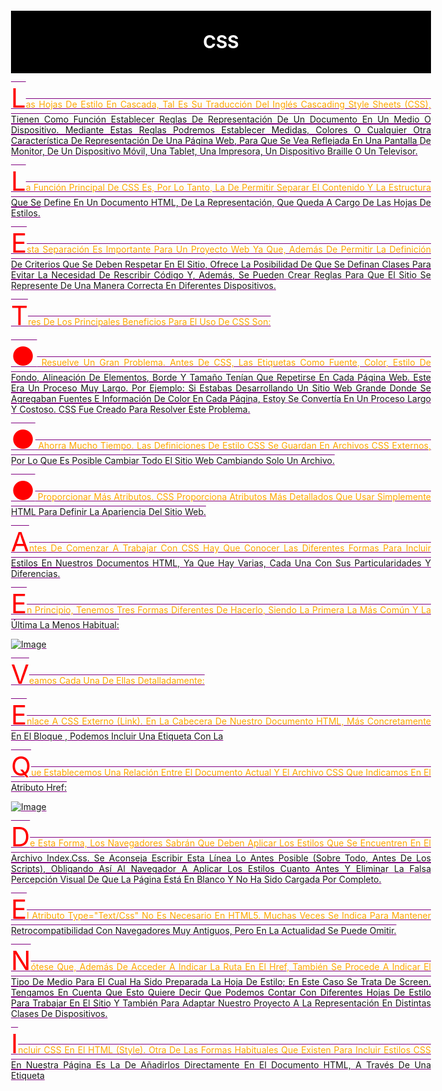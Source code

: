 # CSS
Las hojas de estilo en cascada, tal es su traducción del inglés Cascading Style Sheets
(CSS), tienen como función establecer reglas de representación de un documento en un
medio o dispositivo. Mediante estas reglas podremos establecer medidas, colores o
cualquier otra característica de representación de una página web, para que se vea
reflejada en una pantalla de monitor, de un dispositivo móvil, una tablet, una impresora,
un dispositivo braille o un televisor.

La función principal de CSS es, por lo tanto, la de permitir separar el contenido y la
estructura que se define en un documento HTML, de la representación, que queda a
cargo de las hojas de estilos.

Esta separación es importante para un proyecto web ya que, además de permitir la
definición de criterios que se deben respetar en el sitio, ofrece la posibilidad de que se
definan clases para evitar la necesidad de rescribir código y, además, se pueden crear
reglas para que el sitio se represente de una manera correcta en diferentes dispositivos.

Tres de los principales beneficios para el uso de CSS son:

● Resuelve un gran problema. Antes de CSS, las etiquetas como fuente, color, estilo
de fondo, alineación de elementos, borde y tamaño tenían que repetirse en cada
página web. Este era un proceso muy largo. Por ejemplo: si estabas desarrollando
un sitio web grande donde se agregaban fuentes e información de color en cada
página, estoy se convertía en un proceso largo y costoso. CSS fue creado para
resolver este problema.

● Ahorra mucho tiempo. Las definiciones de estilo CSS se guardan en archivos CSS
externos, por lo que es posible cambiar todo el sitio web cambiando solo un
archivo.

● Proporcionar más atributos. CSS proporciona atributos más detallados que usar
simplemente HTML para definir la apariencia del sitio web.

Antes de comenzar a trabajar con CSS hay que conocer las diferentes formas para incluir
estilos en nuestros documentos HTML, ya que hay varias, cada una con sus
particularidades y diferencias.

En principio, tenemos tres formas diferentes de hacerlo, siendo la primera la más común
y la última la menos habitual:

![image](https://user-images.githubusercontent.com/91554777/165187736-462f6011-f56f-4985-8066-a178083babc7.png)

Veamos cada una de ellas detalladamente:

Enlace a CSS externo (link). En la cabecera de nuestro documento HTML, más
concretamente en el bloque <head></head>, podemos incluir una etiqueta <link> con la


que establecemos una relación entre el documento actual y el archivo CSS que indicamos
en el atributo href:

![image](https://user-images.githubusercontent.com/91554777/165187819-0f3bb906-1b5c-40a7-b6cf-ab67471e56bd.png)

De esta forma, los navegadores sabrán que deben aplicar los estilos que se encuentren
en el archivo index.css. Se aconseja escribir esta línea lo antes posible (sobre todo, antes
de los scripts), obligando así al navegador a aplicar los estilos cuanto antes y eliminar la
falsa percepción visual de que la página está en blanco y no ha sido cargada por
completo.

El atributo type="text/css" no es necesario en HTML5. Muchas veces se indica para
mantener retrocompatibilidad con navegadores muy antiguos, pero en la actualidad se
puede omitir.

Nótese que, además de acceder a indicar la ruta en el href, también se procede a indicar
el tipo de medio para el cual ha sido preparada la hoja de estilo; en este caso se trata de
screen. Tengamos en cuenta que esto quiere decir que podemos contar con diferentes
hojas de estilo para trabajar en el sitio y también para adaptar nuestro proyecto a la
representación en distintas clases de dispositivos.

Incluir CSS en el HTML (style). Otra de las formas habituales que existen para incluir
estilos CSS en nuestra página es la de añadirlos directamente en el documento HTML, a
través de una etiqueta <style> que contendrá el código CSS:
  
  ![image](https://user-images.githubusercontent.com/91554777/165187880-9a24648c-869e-4e9a-adfc-a0815e1f5d79.png)

  Este sistema puede servirnos en ciertos casos particulares, pero hay que darle prioridad
al método anterior (CSS externo), ya que incluyendo el código CSS en el interior del
archivo HTML arruinamos la posibilidad de tener el código CSS en un documento a parte,
pudiendo reutilizarlo y enlazarlo desde otros documentos HTML mediante la etiqueta
link.

Nota: Aunque no es obligatorio, es muy común que las etiquetas <style> se encuentren
en la cabecera <head> del documento HTML, ya que antiguamente era la única forma de
hacerlo.

Estilos en línea (atributo style). Por último, la tercera forma de aplicar estilos en un
documento HTML es hacerlo directamente, a través del atributo style de la propia
etiqueta donde queramos aplicar el estilo, colocando ahí las propiedades CSS:
  
![image](https://user-images.githubusercontent.com/91554777/165187925-d977fef4-1a44-48d5-bc0b-50a9c2d19ff2.png)
  
De la misma forma que en el método anterior, con la etiqueta <style>, se recomienda no
utilizar este método salvo en casos muy específicos y justificados, ya que los estilos se
asocian a la etiqueta HTML en cuestión y no pueden reutilizarse.

Es una opción que puede venir bien en ciertos casos, pero se considera una mala
práctica por muchos diseñadores cuando la sobre utilizas (sin una razón de peso)
pudiendo utilizar el primer método.

Al igual que los documentos HTML, los documentos CSS son archivos de texto donde se
escribe una serie de órdenes y el cliente (navegador) las interpreta y aplica a los
documentos HTML asociados.

Sintaxis básica. La estructura CSS se basa en reglas que tienen el siguiente formato:
Debemos escribir el selector, abrir llaves, indicar la propiedad y posteriormente
asignarle el valor correspondiente. Cerramos la línea con punto y coma, y seguimos
agregando pares de propiedad/valor hasta que completemos la declaración (cada una
debe estar finalizada con punto y coma). Cuando terminamos, cerramos la llave. La
declaración sería entonces:
  
![image](https://user-images.githubusercontent.com/91554777/165187969-0645f1b5-1257-40d2-b4e1-0a10fac7cb0e.png)

  ● Selector: El selector es el elemento HTML que vamos a seleccionar del documento
para aplicarle un estilo concreto, este podría ser el nombre un elemento, su clase o
su identificador. Por ejemplo, con p seleccionaríamos todas las etiquetas p del
HTML.

● Propiedad: La propiedad es una de las diferentes características que brinda el
lenguaje CSS y que aplicaremos al selector para darle estilo.

● Valor: Cada propiedad CSS tiene una serie de valores concretos a que se le
pueden asignar, con los que tendrá uno u otro comportamiento.

Con todo esto le iremos indicando al navegador que, para cada etiqueta (selector
especificado) debe aplicar las reglas (propiedad y valor) indicadas.

Un ejemplo muy sencillo de lo anterior es el siguiente:
  
![image](https://user-images.githubusercontent.com/91554777/165188032-e3139bc5-c788-49a5-afda-284e826a0b85.png)
  
Éste es el código en HTML. Lo siguiente es el código en CSS:

  ![image](https://user-images.githubusercontent.com/91554777/165188067-7b948326-c10a-4dc6-ba31-e8fe54d6e982.png)
  
Si la primer parte del código se escribe y guarda en el editor de texto agregando al final
la extensión .html, y la segunda parte del código para CSS se escribe y guarda en el
editor de texto como index.css, lo que se obtiene al final al ejecutar simplemente el
archivo con extensión .html es algo parecido a lo siguente:

![image](https://user-images.githubusercontent.com/91554777/165188108-2809d71b-0813-4d4e-a4b7-b9d72553ce2e.png)
  
En este caso, estamos seleccionando todas las etiquetas p del documento HTML (en
este ejemplo es una sola, pero si existieran más se aplicaría a todas), y les aplicaremos el
estilo indicado: color de texto rojo.

Nota: Se pueden incluir comentarios entre los caracteres /* y */, los cuales serán
ignorados por el navegador. Estos suelen servir para añadir notas o aclaraciones
dirigidas a humanos.

Sin embargo, esto es sólo un ejemplo muy sencillo. Se pueden aplicar muchas más reglas
(no sólo una, como el color del ejemplo), consiguiendo así un conjunto de estilos para la
etiqueta indicada en el selector.

Cada una de estas reglas se terminará con el carácter punto y coma (;), seguido de la
siguiente regla. El último punto y coma es opcional y se puede omitir si se desea:
  
![image](https://user-images.githubusercontent.com/91554777/165188195-533f68e7-d88b-4d96-b3a8-8b1882e0ce01.png)
  
Para poder seleccionar elementos que se encuentran dentro de otros, se emplea lo que
se conoce como selector descendiente.
Ejemplo.
  
![image](https://user-images.githubusercontent.com/91554777/165188280-bdd433e8-2c81-4e22-9b7c-36f5ffd764e4.png)

Tendremos el texto del párrafo en color negro y lo que se envuelva dentro del párrafo
con la etiqueta strong de color rojo.

Si deseamos aplicar una misma regla a diversos elementos, podemos declararlos antes
de abrir la llave, y separarlos con comas; por ejemplo, vamos a aplicarles color gris a
todos los títulos de una página.

Ejemplo.
  
![image](https://user-images.githubusercontent.com/91554777/165188362-1858840c-d73e-4ffb-af4b-f1c83b0ce724.png)

## Estilos en Textos

Nos encargaremos ahora muy brevemente de analizar aquellas propiedades que se
relacionan con las características de texto.
Color de texto. La propiedad de color se utiliza para establecer el color del texto. El color
se especifica por:
  
● Un nombre de color - como "red",
  
● un valor HEX - como "#ff0000",
  
● un valor RGB - como "rgb(255,0,0)".
  
Ejemplo.
  
        body {
                color: blue;
             }
        h1  {
              color: green;
             }
  
  ![image](https://user-images.githubusercontent.com/91554777/165191669-f73a77c2-d556-4305-be0b-1c22e561f0b4.png)

  
Color de texto y color de fondo. En este ejemplo, definimos tanto la propiedad
background-color como la propiedad color:
  
          body {
                background-color: lightgrey;
                color: blue;
                }
          h1 {
                background-color: black;
                color: white;
                }
          h6 {
                background-color: blue;
                color: white;
                }
  
  ![image](https://user-images.githubusercontent.com/91554777/165191799-478702e1-9557-451b-9dcf-91488f187737.png)

  
Espaciado entre palabras. La propiedad word-spacing se utiliza para especificar el
espacio entre las palabras de un texto. Puede recibir el valor normal (por defecto), una
unidad de longitud o inherit.
El siguiente ejemplo demuestra cómo aumentar o disminuir el espacio entre palabras:
        h2 {
             word-spacing: 10px;
            }
        h2 {
             word-spacing: -2px;
            }
  
  ![image](https://user-images.githubusercontent.com/91554777/165190773-dccd54da-9a53-48da-b889-75fc2dfac898.png)
  
Espaciado de letras. La propiedad letter-spacing se utiliza para especificar el espacio
entre los caracteres de un texto. Puede recibir el valor normal (por defecto), una unidad
de longitud o inherit.
  
      h2 {
            letter-spacing: 5px;
          }
      h3 {
            letter-spacing: -2px;
          }
  
  ![image](https://user-images.githubusercontent.com/91554777/165190750-104c870d-e62e-44dd-a66e-3d889e2f8782.png)
  
Línea de Decoración de texto CSS . La propiedad text-decoration-line se usa para
agregar una línea de decoración al texto. Se puede combinar más de un valor, como
tachado y subrayado, para mostrar líneas tanto encima como debajo de un texto.
  
      h1 {
            text-decoration: overline;
          }
      h2 {
           text-decoration: line-through;
          }
       h3 {
            text-decoration: underline;
          }
        p {
            text-decoration: overline underline;
            }
  
  ![image](https://user-images.githubusercontent.com/91554777/165190714-66d65d9c-2ec1-40bb-897c-956d596bfee7.png)
  
Especifique un color para la línea de decoración. La propiedad text-decoration-color
se utiliza para establecer el color de la línea de decoración.
  
        h1 {
              text-decoration-line: overline;
              text-decoration-color: red;
            }
        h2 {
              text-decoration-line: line-through;
              text-decoration-color: blue;
             }
        h3 {
              text-decoration-line: underline;
              text-decoration-color: green;
             }
        p {
              text-decoration-line: overline underline;
              text-decoration-color: purple;
           }
  
  ![image](https://user-images.githubusercontent.com/91554777/165190680-f981ff88-57bf-4ef9-9124-9a62a27ff175.png)

  
Transformación de texto. La propiedad text-transform se utiliza para especificar letras
mayúsculas y minúsculas en un texto. Se puede usar para convertir todo en letras
mayúsculas o minúsculas, o poner en mayúscula la primera letra de cada palabra:
  
        p {
            text-transform: uppercase;
           }
        p {
            text-transform: lowercase;
           }
         p {
            text-transform: capitalize;
           }

  ![image](https://user-images.githubusercontent.com/91554777/165190621-ba748d44-bd79-41f8-88a7-7539bee48316.png)

  
Alineación del texto. La propiedad text-align se utiliza para establecer la alineación
horizontal de un texto. Un texto puede estar alineado a la izquierda o a la derecha,
centrado o justificado.
  
          h1 {
              text-align: center;
             }
          h2 {
              text-align: left;
              }
           h3 {
              text-align: right;
              }
           p {
              text-align: justify;
              }
  
  ![image](https://user-images.githubusercontent.com/91554777/165190579-6233fff3-aaf2-4e79-bf4e-4e08e6ae95d2.png)

Sangría de texto en CSS. La text-indent propiedad en CSS establece la sangría de la
primera línea en un bloque de texto. Especifica la cantidad de espacio horizontal que se
pone antes de las líneas de texto.
Permite los valores negativos, y si se define algún valor negativo, entonces la sangría de
la primera línea será hacia la izquierda.
  
          p {
            text-indent: 50px;
          }
  
 ![image](https://user-images.githubusercontent.com/91554777/165190867-fc142506-c966-434c-9543-41995f9cd64a.png)
  
Tamaño de texto. El font-size propiedad en CSS establece el tamaño de la fuente, podemos establecerlo en pixeles, en em, en puntos y en porcentaje.
  
         p {
            font-size: 50px;
          }
Tipo de fuente. Para establecer el tipo de fuente nos apoyamos de google fonts. font-family
  
Fuente en negrita. font-weigth: bold
 
## Selectores en CSS

Los selectores de CSS se utilizan para seleccionar el contenido que se desea diseñar. Los
selectores son parte del conjunto de reglas CSS.
Hay varios tipos diferentes de selectores en CSS.
  
● Selector de elementos CSS
  
● Selector de ID de CSS
  
● Selector de clase CSS
  
● Selector universal CSS
  
● Selector de grupo CSS

### Selector de elementos CSS. 
El selector de elementos selecciona el elemento HTML por
su nombre.
  
### Selector de ID de CSS. 
El selector id selecciona el atributo id de un elemento HTML para
seleccionar un elemento específico. Un id siempre es único dentro de la página, por lo
que se elige para seleccionar un único elemento.
Se escribe con el carácter hash (#), seguido del id del elemento.
Ejemplo.
  
      <p id="para1">Hola a PILARES</p>
      <p>Este párrafo no se afectará.</p>
      <style>
      #para1 {
      text-align: center;
      color: blue;
      }
      </style>
  
 ![image](https://user-images.githubusercontent.com/91554777/165418559-85da8963-2053-4ae8-85e2-5cc02a537e59.png)
  
En la práctica, los id no suelen utilizarse para dar estilo, ya que en la mayoría de los
casos utilizar una clase es perfectamente válido y mucho más mantenible a la larga. La
situación más recomendable para usar id es cuando queremos designar una zona del
documento como una zona única que sabemos que no se va a repetir.

### Selector de clase CSS.
El selector class selecciona elementos HTML con un atributo de
class específico. Se utiliza con un carácter de punto . (símbolo de punto) seguido del
nombre de la clase. La diferencia principal respecto a los IDs es que las clases no se
requiere que sean únicas, sino que pueden repetirse a lo largo del documento HTML.
Nota que el nombre de una clase no debe comenzar con un número.
Ejemplo.
  
      <h1 class="center">Este encabezado es azul y está alineado al centro.</h1>
      <p class="center">Este párrafo es azul y está alineado al centro.</p>
      <style>
      .center {
      text-align: center;
      color: blue;
      }
      </style>
![image](https://user-images.githubusercontent.com/91554777/165418686-0e191a1b-39c0-4c35-a3c6-9863ee93c987.png)
  
En CSS se hace referencia a las clases con un punto: .center, mientras que en el HTML se
escribiría el atributo class="center"
  
### Selecciones mixtas. 
Anteriormente en otro capítulo, vimos que es posible utilizar varias
clases en un mismo elemento HTML, simplemente separando por espacios dentro del
atributo class.
Ejemplo.
    
  ![image](https://user-images.githubusercontent.com/91554777/165418905-59ada3ab-ad7a-4ef0-aac9-13a0865fc3bf.png)

De esta forma, a dicho elemento se le aplicarán los estilos de cada una de las clases
indicadas, las cuales suelen tener un grupo de características relacionadas con su
nombre, lo cuál puede ser muy interesante y práctico en algunos casos, dándonos mucha
soltura a la hora de crear clases y reutilizarlas.
  
### Selector de grupo CSS. 
 El selector de agrupación se utiliza para seleccionar todos los
elementos con las mismas definiciones de estilo. El selector de agrupación se utiliza para
reducir el código. Las comas se utilizan para separar cada selector en la agrupación.
Veamos el código CSS sin selector de grupo.
  
![image](https://user-images.githubusercontent.com/91554777/165419081-61012984-4f8c-4c92-89c2-23bcb4125dbb.png)
  
Como puedes ver, debes definir las propiedades CSS para todos los elementos. Si
agrupamos quedaría de la siguiente manera:

![image](https://user-images.githubusercontent.com/91554777/165419151-28037e27-9e7c-462a-9f7b-d088f3aeb293.png)
  
Selector universal CSS. El selector universal (*) se utiliza como carácter comodín.
Selecciona todos los elementos de las páginas.

![image](https://user-images.githubusercontent.com/91554777/165419210-8533cbff-b676-404b-891b-59cf2677cb7d.png)
  
## Modelo de caja CSS
Cuando hablamos del modelo de cajas en CSS, estamos haciendo referencia a un
sistema que tiene el navegador de interpretar las diferentes partes de lo que solemos
denominar «caja»: un elemento HTML con unas ciertas dimensiones.
La representación básica del modelo de cajas se basa en varios conceptos importantes,
como veremos a continuación:
  
![image](https://user-images.githubusercontent.com/91554777/165419394-9869599e-e572-4f99-ab37-0ed2787c4972.png)
  
● El borde (border), en negro, es el límite que separa el interior del exterior del elemento.
  
● El márgen (margin), en naranja, es la parte exterior del elemento, por fuera del borde.
  
● El relleno (padding), en verde, es la parte interior del elemento, entre el contenido y el borde.
  
● El contenido, en azul, es la parte interior del elemento, excluyendo el relleno.

El modelo de caja nos permite agregar un borde alrededor de los elementos y definir el
espacio entre los elementos.
  
         <h2>Demostración del modelo de caja</h2>
        <p>El modelo de caja CSS es esencialmente una caja que envuelve cada elemento en
        HTML. Consiste en: bordes, relleno, márgenes y el contenido real.</p>
        <div>Este texto es el contenido de la caja. Hemos agregado un relleno de 50 px, un
        margen de 20 px y un borde verde de 15 px. Ut enim ad minim veniam, quis nostrud
        exercitation ullamco laboris nisi ut aliquip ex ea commodo consequat. Duis aute irure
        dolor in reprehenderit in voluptate velit esse cillum dolore eu fugiat nulla pariatur.
        Excepteur sint occaecat cupidatat non proident, sunt in culpa qui oficia deserunt mollit
        anim id est laborum.</div>
        <style>
        div {
        background-color: lightgrey;
        width: 300px;
        border: 15px solid green;
        padding: 50px;
        margin: 20px;
        }
        </style>
  
 ![image](https://user-images.githubusercontent.com/91554777/165419556-d2f9af14-6759-40d3-85af-0de260b19653.png)
  
  Ancho y alto de un elemento. Para establecer correctamente el ancho y el alto de un
elemento en todos los navegadores, debes saber cómo funciona el modelo de caja.

Es importante que cuando se establecen las propiedades de ancho y alto de un elemento
con CSS, se establecen de igual manera el ancho y el alto del área de contenido. Para
calcular el tamaño completo de un elemento, también debes agregar el tamaño del
relleno, bordes y márgenes.
Ejemplo. Este elemento <div> que se muestra a continuación tendrá un ancho total de
350px:
  
        <h2>Calcular el ancho total:</h2>
        <img src="https://2.bp.blogspot.com/-JX7WSu7Rva0/T9DRNBcV8XI/AAAAAAAAe1Q/GPJ4OZS6Mos/s1600/Montanas-y-Lagos-Paisajes-Naturales-de-Italia.jpg" width="350"     height="263" alt="Agencia
        Digital de Innovación Pública">
        <div>La imagen de arriba tiene 350px de ancho. El ancho total
        de este elemento también es 350px.</div>
        <style>
        div {
        width: 320px;
        padding: 10px;
        border: 5px solid gray;
        margin: 0;
        }
        </style>
  
  Aquí está el cálculo:
  
  ![image](https://user-images.githubusercontent.com/91554777/165420746-224b421c-2d69-4804-b557-34b41b377bdb.png)
  
 El ancho total de un elemento debe calcularse así:
Ancho total del elemento = ancho + relleno izquierdo + relleno derecho + borde izquierdo
+ borde derecho + margen izquierdo + margen derecho

La altura total de un elemento debe calcularse así:
Altura total del elemento = altura + relleno superior + relleno inferior + borde superior +
borde inferior + margen superior + margen inferior
  
  width higth overflow
  
Para crear contenedores lo hacemos con div, adaptamos el tamaño con width 100%

## Flex box
El Módulo de Caja Flexible, comúnmente llamado flexbox, fue diseñado como un modelo unidimensional de layout, y como un método que pueda ayudar a distribuir el espacio entre los ítems de una interfaz y mejorar las capacidades de alineación. 
  
Para comenzar, vamos a seleccionar qué elementos se van a presentar como cajas flexibles. Para ello, establecemos un valor especial de display en el elemento padre de los elementos que deseas editar.
Esto hace que el elemento padre se convierta en contenedor flex, y sus hijos en elementos flexibles.

  Los elementos flexbox proporcionan una propiedad llamada flex-direction que especifica en qué dirección corre el eje principal (en qué dirección están dispuestos los elementos hijo de un elemento flexbox)
  
ejemplo
  
        <!DOCTYPE html>
        <html>
          <head>
            <meta charset="utf-8">
            <title>Flexbox wrap 0 — children overflowing</title>
            <style>
              html {
                font-family: sans-serif;
              }

              body {
                margin: 0;
              }

              header {
                background: purple;
                height: 100px;
              }

              h1 {
                text-align: center;
                color: white;
                line-height: 100px;
                margin: 0;
              }

              article {
                padding: 10px;
                margin: 10px;
                background: aqua;
              }

              /* Add your flexbox CSS below here */

              section {
                display: flex;
                flex-direction: row;
              }

              article {

              }


            </style>
          </head>
          <body>
            <header>
              <h1>Sample flexbox example</h1>
            </header>

            <section>
              <article>
                <h2>First article</h2>

                <p>Tacos actually microdosing, pour-over semiotics banjo chicharrones retro fanny pack portland everyday carry vinyl typewriter. Tacos PBR&B pork       belly, everyday carry ennui pickled sriracha normcore hashtag polaroid single-origin coffee cold-pressed. PBR&B tattooed trust fund twee, leggings salvia iPhone photo booth health goth gastropub hammock.</p>
              </article>

              <article>
                <h2>Second article</h2>

                <p>Tacos actually microdosing, pour-over semiotics banjo chicharrones retro fanny pack portland everyday carry vinyl typewriter. Tacos PBR&B pork belly, everyday carry ennui pickled sriracha normcore hashtag polaroid single-origin coffee cold-pressed. PBR&B tattooed trust fund twee, leggings salvia iPhone photo booth health goth gastropub hammock.</p>
              </article>

              <article>
                <h2>Third article</h2>

                <p>Tacos actually microdosing, pour-over semiotics banjo chicharrones retro fanny pack portland everyday carry vinyl typewriter. Tacos PBR&B pork belly, everyday carry ennui pickled sriracha normcore hashtag polaroid single-origin coffee cold-pressed. PBR&B tattooed trust fund twee, leggings salvia iPhone photo booth health goth gastropub hammock.</p>

                <p>Cray food truck brunch, XOXO +1 keffiyeh pickled chambray waistcoat ennui. Organic small batch paleo 8-bit. Intelligentsia umami wayfarers pickled, asymmetrical kombucha letterpress kitsch leggings cold-pressed squid chartreuse put a bird on it. Listicle pickled man bun cornhole heirloom art party.</p>
              </article>

              <article>
                <h2>Fourth article</h2>

                <p>Tacos actually microdosing, pour-over semiotics banjo chicharrones retro fanny pack portland everyday carry vinyl typewriter. Tacos PBR&B pork belly, everyday carry ennui pickled sriracha normcore hashtag polaroid single-origin coffee cold-pressed. PBR&B tattooed trust fund twee, leggings salvia iPhone photo booth health goth gastropub hammock.</p>
              </article>

              <article>
                <h2>Fifth article</h2>

                <p>Tacos actually microdosing, pour-over semiotics banjo chicharrones retro fanny pack portland everyday carry vinyl typewriter. Tacos PBR&B pork belly, everyday carry ennui pickled sriracha normcore hashtag polaroid single-origin coffee cold-pressed. PBR&B tattooed trust fund twee, leggings salvia iPhone photo booth health goth gastropub hammock.</p>
              </article>

              <article>
                <h2>Sixth article</h2>

                <p>Tacos actually microdosing, pour-over semiotics banjo chicharrones retro fanny pack portland everyday carry vinyl typewriter. Tacos PBR&B pork belly, everyday carry ennui pickled sriracha normcore hashtag polaroid single-origin coffee cold-pressed. PBR&B tattooed trust fund twee, leggings salvia iPhone photo booth health goth gastropub hammock.</p>

                <p>Cray food truck brunch, XOXO +1 keffiyeh pickled chambray waistcoat ennui. Organic small batch paleo 8-bit. Intelligentsia umami wayfarers pickled, asymmetrical kombucha letterpress kitsch leggings cold-pressed squid chartreuse put a bird on it. Listicle pickled man bun cornhole heirloom art party.</p>
              </article>

              <article>
                <h2>Seventh article</h2>

                <p>Tacos actually microdosing, pour-over semiotics banjo chicharrones retro fanny pack portland everyday carry vinyl typewriter. Tacos PBR&B pork belly, everyday carry ennui pickled sriracha normcore hashtag polaroid single-origin coffee cold-pressed. PBR&B tattooed trust fund twee, leggings salvia iPhone photo booth health goth gastropub hammock.</p>
              </article>

              <article>
                <h2>Eighth article</h2>

                <p>Tacos actually microdosing, pour-over semiotics banjo chicharrones retro fanny pack portland everyday carry vinyl typewriter. Tacos PBR&B pork belly, everyday carry ennui pickled sriracha normcore hashtag polaroid single-origin coffee cold-pressed. PBR&B tattooed trust fund twee, leggings salvia iPhone photo booth health goth gastropub hammock.</p>
              </article>

              <article>
                <h2>Ninth article</h2>

                <p>Tacos actually microdosing, pour-over semiotics banjo chicharrones retro fanny pack portland everyday carry vinyl typewriter. Tacos PBR&B pork belly, everyday carry ennui pickled sriracha normcore hashtag polaroid single-origin coffee cold-pressed. PBR&B tattooed trust fund twee, leggings salvia iPhone photo booth health goth gastropub hammock.</p>

                <p>Cray food truck brunch, XOXO +1 keffiyeh pickled chambray waistcoat ennui. Organic small batch paleo 8-bit. Intelligentsia umami wayfarers pickled, asymmetrical kombucha letterpress kitsch leggings cold-pressed squid chartreuse put a bird on it. Listicle pickled man bun cornhole heirloom art party.</p>
              </article>

              <article>
                <h2>Tenth article</h2>

                <p>Tacos actually microdosing, pour-over semiotics banjo chicharrones retro fanny pack portland everyday carry vinyl typewriter. Tacos PBR&B pork belly, everyday carry ennui pickled sriracha normcore hashtag polaroid single-origin coffee cold-pressed. PBR&B tattooed trust fund twee, leggings salvia iPhone photo booth health goth gastropub hammock.</p>
              </article>

              <article>
                <h2>Eleventh article</h2>

                <p>Tacos actually microdosing, pour-over semiotics banjo chicharrones retro fanny pack portland everyday carry vinyl typewriter. Tacos PBR&B pork belly, everyday carry ennui pickled sriracha normcore hashtag polaroid single-origin coffee cold-pressed. PBR&B tattooed trust fund twee, leggings salvia iPhone photo booth health goth gastropub hammock.</p>
              </article>

              <article>
                <h2>Twelfth article</h2>

                <p>Tacos actually microdosing, pour-over semiotics banjo chicharrones retro fanny pack portland everyday carry vinyl typewriter. Tacos PBR&B pork belly, everyday carry ennui pickled sriracha normcore hashtag polaroid single-origin coffee cold-pressed. PBR&B tattooed trust fund twee, leggings salvia iPhone photo booth health goth gastropub hammock.</p>

                <p>Cray food truck brunch, XOXO +1 keffiyeh pickled chambray waistcoat ennui. Organic small batch paleo 8-bit. Intelligentsia umami wayfarers pickled, asymmetrical kombucha letterpress kitsch leggings cold-pressed squid chartreuse put a bird on it. Listicle pickled man bun cornhole heirloom art party.</p>
              </article>
            </section>
          </body>
        </html>
  
 En este ejemplo vemos que al aplicar el display flex va a acoodar todos los elementos hijos del contenedor padre uno a un lado del otro, sin considerar el tamaño, si aplicamos un flex-direction: row, pero si cambiamos a column veremos como cambia esto a columnas. 
  
Veremos que sale de la pantalla, ya que solo se le dio una horientación, para darle mejor estilo a section le decimos un   flex-wrap: wrap; y a article un flex: 200px;
veremos como obtiene mejor orden.
  
### Alineación horizontal y vertical
También puedes usar las funciones de los elementos flexbox para alinear elementos flexibles sobre el eje principal o transversal. 
  
        <!DOCTYPE html>
        <html>
          <head>
            <meta charset="utf-8">
            <title>Flexbox align 0 — starting code</title>
            <style>
              html {
                font-family: sans-serif;
              }

              body {
                width: 70%;
                max-width: 960px;
                margin: 20px auto;
              }

              a {
                font-size: 18px;
                line-height: 1.5;
                width: 15%;
                border: 1px solid black;
                text-decoration: none;
                color: aliceblue;
                background-color: blue;
              }

              div {
                height: 100px;
                border: 1px solid black;
              }

              /* Add your flexbox CSS below here */


            </style>
          </head>
          <body>
            <div>
              <a href="">Smile</a>
              <a href="">Laugh</a>
                <a href="">Wink</a>
                <a href="">Shrug</a>
                <a href="">Blush</a>
            </div>
          </body>
        </html>

  
Si añadimos 
  
      div {
            display: flex;
            align-items: center;
            justify-content: space-around;
          }
 Veremos como se acomoda
  
align-items controla dónde se ubican los elementos flexibles en el eje transversal.

Por defecto, el valor es stretch, que ensancha todos los elementos flexibles para rellenar el elemento primario en la dirección del eje transversal. Si el elemento padre no tiene un ancho fijo en la dirección del eje transversal, todos los elementos flexibles son tan largos como los elementos flexibles más largos. Así es como nuestro primer ejemplo obtuvo columnas de igual altura por defecto.
El valor center que utilizamos en nuestro código anterior mantiene las dimensiones intrínsecas de los elementos pero los centra sobre el eje transversal. Es por eso que los botones de nuestro ejemplo ahora están centrados verticalmente.
También puedes tener valores como flex-start y flex-end, que alinean todos los elementos al inicio y al final del eje transversal, respectivamente. 
  
justify-content controla dónde se ubican los elementos flexibles sobre el eje principal.

El valor por defecto es flex-start, que asienta todos los elementos al comienzo del eje principal.
Puedes usar flex-end para que se asienten al final.
center también es un valor de justify-content (para alinear contenido), que asienta los elementos flexibles sobre el centro del eje principal.
El valor space-around que hemos usado antes es útil porque distribuye todos los elementos de manera uniforme sobre el eje principal y deja un poco de espacio en cada extremo.
Hay otro valor, space-between, que es muy similar a space-around, pero no deja espacio en los extremos.
  
![image](https://user-images.githubusercontent.com/91554777/165656544-6af3e072-0e5f-4804-aa5f-920dff96392d.png)
  

## Estilos en Tablas

Podemos aplicar estilo en tablas HTML para una mejor apariencia. Hay algunas
propiedades de CSS que se usan ampliamente en el diseño de tablas usando CSS:
  
● border
  
● border-collapse
  
● padding
  
● width
  
● height
  
● text-align
  
● color
  
● background-color

Bordes de la tabla. Para especificar los bordes de la tabla en CSS, use la propiedad
border. El siguiente ejemplo especifica un borde sólido para los elementos table, th y
td:
        
![image](https://user-images.githubusercontent.com/91554777/165422405-e0ffa9cb-81ab-4838-a2ac-6b78844d21eb.png)

  
  ![image](https://user-images.githubusercontent.com/91554777/165421056-b33e5b14-9d18-4c31-881f-4d73247fef36.png)
  
Contraer bordes de tabla. La propiedad border-collapse establece si los bordes de la
tabla deben contraerse en un solo borde:

        <h2>Agregar un borde a la tabla:</h2>
        <h2>Let the table borders collapse</h2>
        <table>
        <tr>
        <th>Firstname</th>
        <th>Lastname</th>
        </tr>
        <tr>
        <td>Peter</td>
        <td>Griffin</td>
        </tr>
        <tr>
        <td>Lois</td>
        <td>Griffin</td>
        </tr>
        </table>
        <style>
        table, th, td {
        border: 1px solid;
        }
        </style>

## Estilos en Listas

Hay varias propiedades CSS que se pueden usar para controlar las listas. Las listas se
pueden clasificar en listas ordenadas y listas desordenadas. En las listas ordenadas, el
marcado de los elementos de la lista se realiza con letras y números, mientras que en las
listas desordenadas, los elementos de la lista se marcan con viñetas.
Las propiedades CSS para dar estilo a las listas son las siguientes:
  
● list-style-type: Esta propiedad se encarga de controlar la apariencia y la
forma del marcador.
  
● list-style-image: Establece una imagen para el marcador en lugar del número
o una viñeta.
  
● list-style-position: Especifica la posición del marcador.
  
● list-style: Es la propiedad abreviada de las propiedades anteriores.

La propiedad de list-style-type. Nos permite cambiar el tipo de marcador de lista
predeterminado a cualquier otro tipo, como cuadrado, círculo, números romanos, letras
latinas y muchos más. De forma predeterminada, los elementos de la lista ordenada se
numeran con números arábigos (1, 2, 3, etc.) y los elementos de una lista desordenada se
marcan con viñetas redondas (•).
Si establecemos su valor en none, eliminará los marcadores/viñetas.
La lista también incluye el relleno (padding) y el margen (margin) predeterminados. Para
eliminar esto, necesitamos agregar padding:0 y margin:0 a ol y ul.

        <h1>La propiedad de tipo de estilo de lista</h1>
        <p>Ejemplo de listas desordenadas:</p>
        <ul clase="a">
        <li>Miguel Hidalgo</li>
        <li>Tláhuac</li>
        <li>Coyoacan</li>
        </ul>
        <ul clase="b">
        <li>Miguel Hidalgo</li>
        <li>Tláhuac</li>
        <li>Coyoacan</li>
        </ul>
        <p>Ejemplo de listas ordenadas:</p>
        <ol clase="c">
        <li>Miguel Hidalgo</li>
        <li>Tláhuac</li>
        <li>Coyoacan</li>
        </ol>
        <ol clase="d">
        <li>Miguel Hidalgo</li>
        <li>Tláhuac</li>
        <li>Coyoacan</li>
        </ol>
        <style>
        ul.a {list-style-type: circle;}
        ul.b {list-style-type: square;}
        ol.c {list-style-type: upper-roman;}
        ol.d {list-style-type: lower-alpha;}
        </style>
  
  ![image](https://user-images.githubusercontent.com/91554777/165421334-02f0b07b-6622-4989-9abd-492ef10529f2.png)
  
  La propiedad list-style-image. Especifica una imagen como marcador. Usando esta
propiedad, podemos configurar viñetas de imágenes. Su sintaxis es similar a la propiedad
background-image. Si no encuentra la imagen correspondiente, se utilizarán las viñetas
predeterminadas.
  
La propiedad list-style-image. Especifica una imagen como marcador. Usando esta
propiedad, podemos configurar viñetas de imágenes. Su sintaxis es similar a la propiedad
background-image. Si no encuentra la imagen correspondiente, se utilizarán las viñetas
predeterminadas.
  
![image](https://user-images.githubusercontent.com/91554777/165421416-739e9363-ac22-4c54-88d4-28c17e53f343.png)
  
La propiedad list-style-position. Representa si la aparición del marcador está dentro o
fuera del cuadro que contiene las viñetas. Incluye dos valores.
● inside: significa que las viñetas estarán en el elemento de la lista. En esto, si el texto
va en la segunda línea, el texto se ajustará debajo del marcador.

● outside: Representa que las viñetas estarán fuera del elemento de la lista. Es el
valor predeterminado.
El siguiente ejemplo lo explica más claramente.
  
        <h1>
        Bienvenido a PILARES
        </h1>
        <h2>
        Listas ordenadas
        </h2>
        <ol class="num">
        <li>INSIDE Lorem ipsum dolor sit amet, consectetur adipiscing elit, sed do eiusmod
        tempor incididunt ut labore et dolore magna aliqua.</li>
        <li>DOS Lorem ipsum dolor sit amet, consectetur adipiscing elit, sed do eiusmod
        tempor incididunt ut labore et dolore magna aliqua.</li>
        <li>TRES Lorem ipsum dolor sit amet, consectetur adipiscing elit, sed do eiusmod
        tempor incididunt ut labore et dolore magna aliqua.</li>
        </ol>
        <ol class="roman">
        <li>OUTSIDE Lorem ipsum dolor sit amet, consectetur adipiscing elit, sed do eiusmod
        tempor incididunt ut labore et dolore magna aliqua.</li>
        <li>DOS Lorem ipsum dolor sit amet, consectetur adipiscing elit, sed do eiusmod
        tempor incididunt ut labore et dolore magna aliqua.</li>
        <li>Tres Lorem ipsum dolor sit amet, consectetur adipiscing elit, sed do eiusmod
        tempor incididunt ut labore et dolore magna aliqua.</li>
        </ol>
        <h2>
        Listas desordenada
        </h2>
        <ul class="disc">
        <li>INSIDE Lorem ipsum dolor sit amet, consectetur adipiscing elit, sed do eiusmod
        tempor incididunt ut labore et dolore magna aliqua.</li>
        <li>DOS Lorem ipsum dolor sit amet, consectetur adipiscing elit, sed do eiusmod
        tempor incididunt ut labore et dolore magna aliqua.</li>
        <li>TRES Lorem ipsum dolor sit amet, consectetur adipiscing elit, sed do eiusmod
        tempor incididunt ut labore et dolore magna aliqua.</li>
        </ul>
        <ul class="circle">
        <li>INSIDE Lorem ipsum dolor sit amet, consectetur adipiscing elit, sed do eiusmod
        tempor incididunt ut labore et dolore magna aliqua.</li>
        <li>DOS Lorem ipsum dolor sit amet, consectetur adipiscing elit, sed do eiusmod
        tempor incididunt ut labore et dolore magna aliqua.</li>
        <li>TRES Lorem ipsum dolor sit amet, consectetur adipiscing elit, sed do eiusmod
        tempor incididunt ut labore et dolore magna aliqua.</li>
        </ul>
        <ul class="square">
        <li>DEFAULT Lorem ipsum dolor sit amet, consectetur adipiscing elit, sed do

        eiusmod tempor incididunt ut labore et dolore magna aliqua.</li>
        <li>DOS Lorem ipsum dolor sit amet, consectetur adipiscing elit, sed do eiusmod
        tempor incididunt ut labore et dolore magna aliqua.</li>
        <li>TRES Lorem ipsum dolor sit amet, consectetur adipiscing elit, sed do eiusmod
        tempor incididunt ut labore et dolore magna aliqua.</li>
        </ul>
        <style>
        .num{
        list-style-type:decimal;
        list-style-position:inside;
        }
        .roman{
        list-style-type:lower-roman;
        list-style-position:outside;
        }
        .circle{
        list-style-type:circle;
        list-style-position:inside;
        }
        .square{
        list-style-type:square;
        }
        .disc{
        list-style-type:disc;
        list-style-position:inside;
        }
        </style>

  ![image](https://user-images.githubusercontent.com/91554777/165421553-0614bf2d-7200-4c27-b9cc-1abc31a5e810.png)
![image](https://user-images.githubusercontent.com/91554777/165421580-4949bf02-058d-4a95-9f9f-fe950c993698.png)

## Uso de Float

La propiedad float de CSS es una propiedad de posicionamiento. Se utiliza para empujar
un elemento hacia la izquierda o hacia la derecha, permitiendo que otro elemento lo
rodee. Generalmente se usa con imágenes y diseños.
La propiedad float puede tener uno de los siguientes valores:
  
● left - El elemento flota a la izquierda de su contenedor
  
● right - El elemento flota a la derecha de su contenedor
  
● none: el elemento no flota (se mostrará justo donde aparece en el texto). esto
es por defecto
  
● inherit: el elemento hereda el valor flotante de su padre
  
El siguiente ejemplo especifica que una imagen debe flotar hacia la derecha en un texto:
  
          <h2>Flotar a la derecha</h2>
          <p>En este ejemplo, la imagen flotará a la derecha del párrafo y el texto del párrafo
          envolverá la imagen.</p>
          <p><img src="ADIP_.png" alt="ADIP" style="width:270px;height:170px;margin-left:15px;">
          Lorem ipsum dolor sit amet, consectetur adipiscing elit. Phasellus imperdiet, nulla et
          dictum interdum, nisi lorem egestas odio, vitae scelerisque enim ligula venenatis dolor.
          Maecenas nisl est, ultrices nec congue eget, auctor vitae massa. Fusce luctus
          vestibulum augue ut aliquet. Mauris ante ligula, facilisis sed ornare eu, lobortis in odio.
          Praesent convallis urna a lacus interdum ut hendrerit risus congue. Nunc sagittis
          dictum nisi, sed ullamcorper ipsum dignissim ac. In at libero sed nunc venenatis
          imperdiet sed ornare turpis. Donec vitae dui eget tellus gravida venenatis. Integer
          fringilla congue eros non fermentum. Sed dapibus pulvinar nibh tempor porta. Cras ac
          leo purus. Mauris quis diam velit.</p>
          <style>
          img {
          float: right;
          }
          </style>
  
![image](https://user-images.githubusercontent.com/91554777/165647119-b192371f-2331-46d8-bf1f-876cb1a0e7d2.png)
  
El siguiente ejemplo especifica que una imagen debe flotar a la izquierda en un texto:
  
        <h2>Flotar a la izquierda</h2>
        <p>En este ejemplo, la imagen flotará a la izquierda del párrafo y el texto del párrafo
        envolverá la imagen.</p>
        <p><img src="ADIP_.png" alt="ADIP"
        style="width:270px;height:170px;margin-right:15px;">
        Lorem ipsum dolor sit amet, consectetur adipiscing elit. Phasellus imperdiet, nulla et
        dictum interdum, nisi lorem egestas odio, vitae scelerisque enim ligula venenatis dolor.
        Maecenas nisl est, ultrices nec congue eget, auctor vitae massa. Fusce luctus
        vestibulum augue ut aliquet. Mauris ante ligula, facilisis sed ornare eu, lobortis in odio.
        Praesent convallis urna a lacus interdum ut hendrerit risus congue. Nunc sagittis
        dictum nisi, sed ullamcorper ipsum dignissim ac. In at libero sed nunc venenatis
        imperdiet sed ornare turpis. Donec vitae dui eget tellus gravida venenatis. Integer
        fringilla congue eros non fermentum. Sed dapibus pulvinar nibh tempor porta. Cras ac
        leo purus. Mauris quis diam velit.</p>
        <style>
        img {
        float: left;
        }
        </style>
  
![image](https://user-images.githubusercontent.com/91554777/165647274-3237b584-ec1a-48e1-90d2-7263e299d294.png)
  


## Background-image
  podemos aplicar un fondo con una imagen, con el atributo background, de la siguiente manera.
  
      body {
          background: url(fondo-degradado.png)
      }
  
Generalmente las imágenes que apliquemos como fondo se compondrán con un mosaico. Es decir, si la imagen no es lo suficientemente grande como para ocupar toda la página (o todo el elemento al que se haya aplicado un fondo), se repetirá esa misma imagen, una y otra vez, para rellenar todo el espacio disponible.
Esto nos puede ayudar bastante cuando tenemos un patrón que queremos que se repita, formando un diseño homogéneo para todo el elemento. Independientemente del tamaño de la página, el fondo se repetirá y cubrirá todo el espacio disponible.
  

  ### background-repeat
Este atributo es el que tiene la responsabilidad de decidir si realmente queremos que una imagen se muestre como un mosaico, o si queremos que aparezca una única vez.

        body {
          background: url(patron.png);
          background-repeat: no-repeat;
        }

 Esto haría que el patrón solo se viera una única vez y por lo tanto no cubrirá toda la página si la imagen no es suficientemente grande.

Pero podemos definir que esa imagen se muestre haciendo un mosaico en la vertical o en la horizontal.
  
        body {
            background: url(patron.png);
            background-repeat: repeat-y;
        }

Así se repetirá en la vertical. Si usamos repeat-x el mosaico se producirá en la horizontal. Además, el valor predeterminado es repeat, que corresponde al comportamiento normal del mosaico.
  
### background-position
Este atributo te sirve para definir dónde se va a colocar el fondo, sobre el elemento o sobre la página. Inicialmente la posición será "0 0", lo que quiere decir que la esquina superior izquierda de la imagen se colocará en la esquina superior izquierda del elemento al que se haya aplicado el fondo.

        body {
          background: url(fondo.png);
          background-position: center;
        }
  
Este ejemplo producirá que la imagen se sitúe en el centro. Luego se repetirá como mosaico, porque a veces será difícil identificarlo, depende del tamaño y la forma de la imagen.

  El estilo del height: 100% es necesario para que la página ocupe toda la vertical, pues si no lo colocamos ocurriría que el fondo no puede colocarse en el centro en la vertical, a no ser que la página tenga suficiente contenido para cubrir toda la vertical de la ventana del navegador.
  
### background-size
Este atributo resulta muy potente para definir no solo el tamaño del fondo sino también cómo va a cubrir todo el elemento donde lo pongamos.

Por ejemplo, una configuración muy útil es "cover" que permite que el fondo cubra todo el espacio disponible.
  
### Transparencias
Si quieres colocar fondos ligeramente transparentes en los elementos de tu página, para conseguir efectos diversos, puedes hacerlo de dos modos principalmente.

Si son fondos de color plano, usa los valores de colores RGBA
  
      h1 {
          background: rgba(30, 200, 150, 0.4);
      }
  
      body {
            background: url("https://th.bing.com/th/id/R.3f6495b3ba6be43f1fcb5a4aba3e831a?rik=tln4SPu8DAXvKA&riu=http%3a%2f%2fproyectosbeta.net%2fwp-     content%2fuploads%2f2013%2f03%2fWallpaper_Paisaje04.jpg&ehk=5J%2fXokbrqCeeX6XyC7zSYmGONeAQ2uyaUCHgjLKyVGQ%3d&risl=&pid=ImgRaw&r=0");
            background-repeat: no-repeat;
            background-position: center;
            background-size: cover;
          }

 ### Fondos con degradados
Últimamente se estilan fondos con degradados. Los podemos encontrar en multitud de de páginas web. Estos fondos los puedes realizar con imágenes, pero también te recomendamos explorar los degradados de CSS, que permiten realizar efectos muy vistosos y tienen la ventaja de adaptarse a todas las pantallas y no consumir la transferencia de las imágenes.
  
     body {
          background: linear-gradient(rgba(218,67,210),rgba(252,207,250))
      }

  
## Pseudoclases y Pseudoelementos
  
Una pseudoclase se puede definir como una palabra clave que se
combina con un selector que define el estado especial de los elementos seleccionados.
Se agrega al selector para agregar un efecto a los elementos existentes en función de
sus estados. Los nombres de la pseudoclase no distinguen entre mayúsculas y
minúsculas.
  
![image](https://user-images.githubusercontent.com/91554777/166289191-6311a9d0-f216-43a5-b2d8-152c2a52978b.png)
  
Las pseudoclases se definen añadiendo dos puntos (:) antes de la pseudoclase concreta.
En el caso de existir selectores de etiqueta, id o clases, estas se escribirían a su izquierda.

Pseudoclases de enlaces. Existen algunas pseudoclases orientadas a los enlaces o
hipervínculos. En este caso, permiten cambiar los estilos dependiendo del
comportamiento del enlace:
  
![image](https://user-images.githubusercontent.com/91554777/166289270-15a3aed3-3e69-49b3-bedf-2522218e8141.png)

  A continuación veremos un ejemplo donde seleccionamos mediante un simple selector a
los enlaces que aún no han sido visitados usando la pseudoclase :link, cambiando el
color de los mismos o su formato, lo que mostrará dichos enlaces de color verde y en
negrita:
  
      <h1>Hola Mundo</h1>
      <h2>La pseudoclase :active </h2>
      <h3>Da Click en el enlace para ver el efecto</h3>
      <a href="#">Click aquí</a>
      <style>
      a:link {
      color: green;
      font-weight: bold
      }
      a:visited {
      color: orange;
      font-weight: bold
      }
      </style>
    
En este mismo ejemplo, podemoms ver la pseudoclase :visited puede utilizarse para dar
estilo a los enlaces que hayan sido visitados previamente en el navegador del usuario.


### Pseudoclases de ratón. 
  Originalmente, las siguientes pseudoclases se utilizaban
solamente en enlaces (Internet Explorer no los soportaba en otros elementos). Sin
embargo, actualmente pueden ser utilizadas con seguridad en cualquier otro elemento,
sin necesidad de ser a.

![image](https://user-images.githubusercontent.com/91554777/166289779-5f2c5452-392a-42f5-a843-e33b2bf68d10.png)

La primera de ellas, :hover, es muy útil e interesante, ya que permite aplicar estilos a un
elemento justo cuando el usuario está pasando el ratón sobre él. Es una de las
pseudoclases más utilizadas:
  
             <h1>Hola Mundo</h1>
            <h2>La pseudoclase :hover </h2>
            <h3>Pasa el ratón encima de los enlaces</h3>
            <a href="#5">Enlace1</a>
            <div>Aquí va texto <a href="#1">Enlace2</a> y sigue
            acá.</div>
            <style>
            /* Usuario mueve el ratón sobre un enlace */
            a:hover {
            background-color: cyan;
            padding: 2px
            }
            /* Usuario mueve el ratón sobre un div y resalta todos los
            enlaces que contiene */
            div:hover a{
            background-color: steelblue;
            color: white;
            }
            </style>

Observese que podemos realizar acciones un poco más específicas, como el segundo
ejemplo anterior, donde al movernos sobre un elemento div (div:hover), aplicaremos los
estilos a los enlaces (a) que están dentro del mencionado div.
Por otro lado, la segunda pseudoclase, :active, permite resaltar los elementos que se
encuentran activos, donde el usuario está pulsando de forma activa con el ratón:
  
            <h1>Pseudoclases</h1>
            <h2>La pseudoclase :active </h2>
            <h3>Da click en el enlace y manten presionado</h3>
            <a href="#5">Enlace1</a>
            <style>
            a:active {
            border: 2px solid #FF0000;
            padding: 2px
            }
            </style>
  
Aunque las pseudoclases anteriores se inventaron para interactuar con un ratón en un
sistema de escritorio, pueden funcionar en dispositivos táctiles. Aún así, ten en cuenta
que, por ejemplo, el :hover no tiene mucho sentido en dispositivos móviles, ya que,
aunque podría hacerlo, un usuario no navega por móvil arrastrando el dedo por la
pantalla.
  
### Pseudoclases de interacción.
Existen pseudoclases orientadas principalmente a los
campos de formulario de páginas webs y la interacción del usuario con ellos, veamos
otro par interesante:

![image](https://user-images.githubusercontent.com/91554777/166291137-5028b547-495d-49fa-b35c-e2528a575800.png)
  
Cuando estamos escribiendo en un campo de texto de un formulario de una página web,
generalmente pulsamos TAB para cambiar al siguiente campo y SHIFT+TAB para volver
al anterior. Cuando estamos posicionados en un campo se dice que ese campo tiene el
foco, mientras que al pulsar TAB y saltar al siguiente, decimos que pierde el foco.
El comportamiento de «ganar el foco» puede gestionarse mediante la pseudoclase
:focus:
  
      <form>
      <h1>Nombre: <input type="text" value="Introduce tu
      nombre"></h1>
      </form>
      <style>
      form{
      text-align:center;
      }
      input:focus{
      border:5px solid lightblue;
      box-shadow:10px 10px 10px black;
      color: blue;
      width:300px;
      }
      </style>

Aunque estas pseudoclases suelen utilizarse con elementos de formularios como <input>,
también pueden utilizarse con otros elementos, como por ejemplo los enlaces <a>. Esta
es una excelente oportunidad para personalizar el estilo de los campos de texto de un
formulario (<input> y <textarea>) mientras el usuario escribe y se mueve por ellos.

Por otro lado, la pseudoclase :checked permite aplicar el estilo especificado a los
elementos <input> (casillas de verificación o botones de radio) u option (la opción
seleccionada de un select).
  
          <form>
          <br><label>Género</label><br>
          <input type="radio" id="gender" name="gender"

          value="male"/><span>Masculino</span> <br>

          <input type="radio" id="gender" name="gender"

          value="female"/>Femenino<br/>

          <input type="radio" id="gender" name="gender"

          value="others"/>Otro <br/>
          </form>
          <style>
          input:checked + span {
          color: green;
          }
          input[type="radio"]:checked {
          box-shadow: 0 0 0 3px orange;
          }
          </style>
  
 ### Pseudoclases de activación. 
Por norma general, los elementos de un formulario HTML
están siempre activados, aunque se pueden desactivar añadiendo el atributo disabled
(es un atributo booleano, no lleva valor) al elemento HTML en cuestión. Esto es una
práctica muy utilizada para impedir al usuario escribir en cierta parte de un formulario
porque, por ejemplo, no es aplicable.

Existen varias pseudoclases para detectar si un campo de un formulario está activado o
desactivado:

  ![image](https://user-images.githubusercontent.com/91554777/166291987-a48439ed-923b-4eb5-87f8-daee9bafa38d.png)
  
Utilizando las dos primeras pseudoclases, bastante autoexplicativas por si solas,
podemos seleccionar elementos que se encuentren activados (comportamiento por
defecto) o desactivados:

        <form action="url_of_form">
        <label for="FirstField">Campo 1 (abilitado):</label>
        <input type="text" id="FirstField" value="Escribe aquí"><br>
        <label for="SecondField">Campo 2 (desabilitado):</label>
        <input type="text" id="SecondField" value="No está
        abilitado" disabled="disabled"><br>
        <input type="button" value="Enviar">
        </form>
        <style>
        input:enabled {
        color: cyan;
        background-color: orange;
        }
        input:disabled {
        color: #aaa;
        background-color: blue;
        }
        </style>
  
  Por otro lado, las pseudoclases read-only y read-write nos permiten seleccionar y
diferenciar elementos que se encuentran en modo de solo lectura (tienen especificado el
atributo readonly en el HTML) o no:

      <h1>Demostración de la pseudoclase :read-only</h1>
      <p>La pseudoclase :read-only elije elementos de formulario
      con un atributo "readonly":</p>
      <p>Un elemento de entrada de solo lectura:<br><input
      readonly value="Hola"></p>
      <style>
      input:read-only {
      background-color: yellow;
      }
      </style>
  
En el ejemplo anterior, la pseudoclase :read-only le da estilo a aquellos campos <input>
de un formulario que están marcados con el atributo de sólo lectura readonly. La
diferencia entre un campo con atributo disabled y un campo con atributo readonly es
que la información del campo con readonly se enviará a través del formulario, mientras
que la del campo con disabled no se enviará. Aún así, ambas no permiten modificar el
valor.
Ten en cuenta que :read-only aplicará los estilos a todos los elementos HTML que no
puedan ser modificados por el usuario.
  
Por otro lado, la pseudoclase :read-write es muy útil para dar estilos a todos aquellos
elementos que son editables por el usuario, sean campos de texto input o textarea.
  
        <h1>Demostración de la pseudoclase :read-write</h1>
        <p>La pseudoclase :read-write elije elementos de formulario
        sin el atributo "readonly":</p>
        <p>Un elemento normal de entrada:<br><input value="Aquí
        puedes escribir"></p>
        <style>
        input:read-only {
        background-color: yellow;
        }
        </style>
  
### Pseudoclases de validación.
  En HTML5 es posible dotar de capacidades de validación a
los campos de un formulario, pudiendo interactuar desde Javascript o incluso desde CSS.
Con estas validaciones podemos asegurarnos de que el usuario escribe en un campo de
un formulario el valor esperado que debería. Existen algunas pseudoclases útiles para las
validaciones, como por ejemplo las siguientes:
  
  ![image](https://user-images.githubusercontent.com/91554777/166293234-9d014f21-1e28-451e-bf26-30b64185c2c1.png)

### Pseudoclases de negación.
Existe una pseudoclase muy útil, denominada pseudoclase de
negación. Permite seleccionar todos los elementos que no cumplan los selectores
indicados entre paréntesis.
Veamos un ejemplo:
  
![image](https://user-images.githubusercontent.com/91554777/166293366-8b174a92-bc73-4ff1-9e17-8ddf7f1ef306.png)
  
Este pequeño fragmento de código nos indica que todos los párrafos (elementos <p>)
que no pertenezcan a la clase general, se les aplique el estilo especificado.
Las reglas de negación pueden ser complejas, ineficientes y poco escalables. Intenta
utilizarlas sólo en los casos que sea absolutamente necesario.

![image](https://user-images.githubusercontent.com/91554777/166293454-88752f8c-cf29-4f45-a8df-2e48f9d72c20.png)

##Pseudoelementos en CSS. 
Una pseudoclase se puede definir como una palabra clave
que se combina con un selector que define el estado especial de los elementos
seleccionados. A diferencia de las pseudoclases, los pseudoelementos se utilizan para
diseñar la parte específica de un elemento, mientras que las pseudoclases se utilizan
para diseñar el elemento.

Al igual que las pseudoclases, los pseudoelementos son otra de las características de CSS
que permiten hacer referencias a «comportamientos virtuales no tangibles», o lo que es lo
mismo, se le puede dar estilo a elementos que no existen realmente en el HTML, y que se
pueden generar desde CSS.

Recordemos la sintaxis de los pseudoelementos, que está precedida de dos puntos
dobles (::) para diferenciarlos de las pseudoclases, las cuales sólo tienen dos puntos (:).
No obstante, este cambio surgió posteriormente, por lo que aún hoy en día es frecuente
ver fragmentos de código con pseudoelementos con la sintaxis de pseudoclase con un
solo par de puntos.
  
![image](https://user-images.githubusercontent.com/91554777/166293585-39bfed78-85a7-472b-9aaf-9e910c98d462.png)
  
Dentro de la categoría de los pseudoelementos CSS, como punto central, se encuentra la
propiedad content. Esta propiedad se utiliza en selectores que incluyen los
pseudoelementos ::before o ::after, para indicar que vamos a crear contenido antes o
después del elemento en cuestión:
  
![image](https://user-images.githubusercontent.com/91554777/166293741-9a1c6f2a-e32e-4df7-bc3d-8e04231c7491.png)
  
La propiedad content admite parámetros de diverso tipo, incluso concatenando
información mediante espacios. Podemos utilizar tres tipos de contenido:

![image](https://user-images.githubusercontent.com/91554777/166293831-4204fe6e-5122-496a-a488-6b127ee77bf2.png)

Por otro lado, los pseudoelementos ::before y ::after permiten hacer referencia a «justo
antes del elemento» y «justo después del elemento», respectivamente. Así, se podría
generar información (usualmente con fines decorativos) que no existe en el HTML, pero
que por circunstancias de diseño sería apropiado colocar:

          <p>El objetivo de WWF es:
          <q>Construir un futuro donde las personas vivan en armonía
          con la naturaleza.</q>
          Esperamos que tengan éxito.</p>
          <style>
          q::before {
          content: "«";
          color: #888;
          }
          q::after {
          content: "»";
          color: #888;
          }
          </style>
  
Los ejemplos anteriores insertan el carácter « antes de las citas indicadas con el
elemento HTML <q> y el carácter » al finalizar la misma, ambas de color gris.

## Atributos HTML. 
Es interesante recalcar la utilidad de la expresión attr(), que en lugar de
generar el contenido textual que le indiquemos, permite recuperar esa información del
valor del atributo HTML especificado. Veamos un ejemplo para clarificarlo,
  
      <a href="https://adip.cdmx.gob.mx/">Visita ADIP!</a>
      <style>
      a::after {
      content: " ( " attr(href) " )";
      }
      </style>
  
  Este pequeño ejemplo muestra a continuación de todos los enlaces la URL literalmente,
dentro de dos paréntesis. Esto puede ser realmente útil en una página de estilos que se
aplica a una página en el momento de imprimir, en los cuales se pierde la información del
enlace al no ser un medio interactivo.
  
### Primera letra y primera línea. 
También existen pseudoelementos con los que podemos
hacer referencia a la primera letra de un texto. Para ello utilizamos el pseudoelemento
::first-letter, así como el pseudoelemento ::first-line si queremos hacer referencia a la
primera línea de un texto. De esta forma, podemos dar estilo a esas secciones concretas
del texto:
  
concatenándolo con texto:
  
  ![image](https://user-images.githubusercontent.com/91554777/166294594-fac99061-52c7-4e2d-97a1-3681b519d1da.png)
  
Veamos un ejemplo en acción sobre un párrafo de texto:

          <p> CSS está diseñado principalmente para marcar la
          separación del contenido del documento y la forma de
          presentación de este, características tales como las capas o
          layouts, los colores y las fuentes.</p>
          <style>
          p {
          color: green;
          font-family: Verdana, sans-serif;
          font-size: 16px;
          }
          p::first-letter {
          color: red;
          font-family: 'Times New Roman', serif;
          font-size: 42px;
          }
          p::first-line {
          color: orange;
          }
          </style>

  ## posición
 Propiedad position y formas de posicionamiento
La propiedad position nos permite establecer la forma en la que será posicionado un determinado elemento y para que consideres quiero enfatizar esto, de tal manera que me entiendas:

La propiedad position solo determina la forma en que será posicionado un elemento más no posiciona por si solo a un elemento.
  
Valores para la propiedad position
  
estatic.- la forma por defecto, obedece al flujo normal de la página.
  
relative.- establece que la posición de un elemento depende de otro.
  
absolute.- indica que la posición de un elemento no depende de otro.
  
fixed.- permite fijar un elemento en una posición determinada.
  
inherit.- hereda el estilo de posición del elemento padre.

Posicionamiento estático (static)
  
El valor static de la propiedad position indica que el elemento debe ser posicionado de acuerdo al flujo normal de la página, de hecho es el valor por defecto; esto quiere decir que todos los elementos de la página están posicionados como elementos estáticos, de tal forma que van apareciendo en el mismo orden en el que se encuentra en el documento HTML original.
  
  Cuando se establece position: static; definir las propiedades de posicionamiento: top, left, right o bottom, no tiene sentido, ya que no serán tomados en cuenta. Pues se supone que static indica que sea por defecto.
  
Posicionamiento relativo (relative)
  
El valor relative para la propiedad position de CSS, establece que el elemento será posicionado relativo a su posición normal o inicial y sus características más destacadas son:

Los elementos con posición relativa se encuentran el espacio original que ocupaban.
El valor relativesaca al elemento del flujo normal para que quede posicionado con propiedades de posicionamiento.
Ahora tiene sentido establecer las propiedades: arriba, derecha, abajo o izquierda para indicar cuánto y dónde se desplazan los elementos.
El elemento será desplazado tomando en cuenta a su posición original como punto de partida.
Los elementos posicionados con relative pueden superponerse a otros.
Para concretar la idea, observa la imagen, tenemos un elemento en color amarillo, la posición 1 es su posición original dentro de la estructura de la página, alrededor de ella están los demás elementos.

Posición 2.- el elemento ha sido movido 80px de derecha a izquierda mediante right:80px y verticalmente se movió 50px de abajo hacia arriba mediante bottom:50px;
  
Posición 3.- el elemento ha sido posicionado a 60px de izquierda a derecha (left:60px;) y 80px de arriba hacia abajo (top:80px;) a partir de su posición original.
  
  ![image](https://user-images.githubusercontent.com/91554777/166342857-d8fcac5d-e225-4d7a-833f-1c50ff289ed2.png)

  En palabras sencillas, un elemento posicionado como relativo puede ser movido donde quieras, pero las medidas que indiques serán medidos desde su posición inicial, además sin importar donde las muevas, el espacio original que ocupaba se mantiene.
  
  ![image](https://user-images.githubusercontent.com/91554777/166343104-f5a5a986-8ff2-4b78-b4f0-c37ae0bcf2ae.png)

  ![image](https://user-images.githubusercontent.com/91554777/166343127-e262d7ae-dcbf-4dfb-a1d2-2c5e45f4cdc2.png)

  Posicionamiento absoluto (absolute)
El posicionamiento absoluto de elementos con CSS posee características que lo diferencian de las otras formas de posicionamiento y eso es lo que vamos a conocer y practicar en esta sección.

El valor absolute para la propiedad position establece que un elemento debe ser posicionado de forma absoluta y básicamente se comporta de la siguiente manera:

El elemento es removido del flujo normal de contenido para ser posicionado mediante las propiedades de posicionamiento.
Una vez removido no conserva el espacio que ocupaba originalmente, es decir los demás elementos se comportan como si el elemento posicionado como absoluto no existiera.
Elementos posicionados como absoluto pueden superponerse sobre los demás elementos.
En el posicionamiento absoluto, los elementos se posicionan respecto al elemento padre más cercano que tenga establecido una forma de posicionamiento (position) distinto al por defecto o static.
  
  ![image](https://user-images.githubusercontent.com/91554777/166343268-34a240df-9141-4026-91f9-4b988dfb3d25.png)

  En este caso, el elemento a posicionar es el amarillo que está contenido dentro del contenedor azul, es decir: contenedor azul es el padre del elemento amarillo; asumamos que azul está posicionado como relativo, ya que es necesario que el padre este posicionado para que elementos hijos puedan posicionarse como absolutos respecto a dichos padres.

Posición 2.- indica que desde la parte superior sean 0px (top:0px;) y por la izquierda 0px (left:0px;), ya que es posición absoluta entonces está respecto al padre, por lo tanto amarillo se posiciona justo en la esquina superior izquierda de padre.
Posición 3.- indica que desde la parte inferior sean 50px (bottom:50px;) y desde la derecha sean 80px (right:80px;), ya que es posición absoluta toma como referencia al elemento padre (azul).
  
          <div class="padre">
          <div> HIJO 1 </div>
          <div class="hijo2"> HIJO 2 </div>
          <div> HIJO 3 </div>
          <div class="hijo4"> HIJO 4 </div>
          <div> HIJO 5 </div>
          </div>
            div.padre {
          position:relative;
          width: 300px;
          height: 200px;
          background-color: #c2edcd;}

          div {
            width: 70px;
            height: 35px;
            background-color: #2a88f5;}

          div.hijo2 {
            position: absolute;
            top: 0px;
            left: 150px;}

          div.hijo4 {
            position: absolute;
            bottom: 70px;
            right: 100px;}
  
  
  ![image](https://user-images.githubusercontent.com/91554777/166343489-f475c719-1318-42ce-b2a7-458be3ab285d.png)

  ![image](https://user-images.githubusercontent.com/91554777/166343517-d7545b6f-f196-4e74-9cc6-360bcdb416e3.png)

  Lo primero que observamos es que ahora, el valor absolute de la propiedad position hace que el elemento se posicione respecto al elemento padre que lo contiene.
  
  hora bien, notarás que los elemento posicionados como absoluto, además de salir del flujo normal, ¡Ya no conservan su espacio original! Mira como los elementos 3 y 5 se comportan como si 2 y 4 no existieran.
  
Posicionamiento fijo (fixed)
  
Características de un elemento con position: fixed;

Los elementos posicionados con valor fixed salen del flujo normal para ser posicionados con las propiedades de posicionamiento.
  
El espacio original que ocupaba un elemento desaparece una vez establecida la posición fija, por ende los demás elementos se comportan como si no existiera.
  
El elemento se posiciona respecto a los límites de la pantalla, es decir el punto de partida es el borde de pantalla.
  
Quedan fijas en una posición determinada y no pueden moverse aunque el usuario se desplace por la pantalla.
  
Elementos fijados pueden superponerse sobre otros.
  
El posicionamiento fijo de elementos en CSS consiste en establecer una posición determinada para un elemento, de tal manera que queda fija y no se mueva de dicha posición, aun cuando se hace scroll en la pantalla.

Para establecer una posición fija, se emplea el valor fixed para la propiedad position.
  
## paralax efect
¿Qué es el efecto parallax?
  
El efecto de paralaje o parallax es una ilusión óptica que hace que las cosas en primer plano parezcan moverse más rápido que los objetos del fondo. Se puede utilizar para crear una experiencia de inmersión en un sitio web, haciendo que parezca que está en 3D.
  
Para lograrlo agregamos a la propiedad del div donde esta de background la imagen y agregamos background-attachment:fixed
  
  Ejemplo:
  
            <!DOCTYPE html>
          <html lang="en">
          <head>
              <meta charset="UTF-8">
              <meta http-equiv="X-UA-Compatible" content="IE=edge">
              <meta name="viewport" content="width=device-width, initial-scale=1.0">
              <title>Document</title>
              <style>
                  .contenedor1{
                      background: url("https://th.bing.com/th/id/R.e1001e86903d5fccba2a7e83a0547bd4?rik=6oIfzTynXOXh9w&pid=ImgRaw&r=0");
                      width: 100%;
                      height: 40vh;
                      background-position: center;
                      background-repeat: no-repeat;
                      background-attachment: fixed;
                      background-size: cover;
                      opacity: 0.50;

                  }

              </style>
          </head>
          <body>
              <p>Lorem ipsum dolor, sit amet consectetur adipisicing elit. Quis vitae accusantium autem error officia cumque quo iusto labore. Nostrum officia quasi incidunt inventore. Quia dolor officiis, porro necessitatibus voluptates beatae voluptatem, id odit, natus asperiores placeat hic consequatur delectus praesentium fugit? Quia quibusdam error nobis maiores molestias quaerat. Nam ipsum ratione quas minus ab dolorem adipisci ex excepturi quae, cumque ad, sequi doloribus molestias quod? Magnam qui minima officiis praesentium quasi? Blanditiis voluptates dolorem, nemo architecto, sit fugit, ducimus natus exercitationem vitae accusantium enim id beatae saepe sed ratione aut excepturi. Error ad expedita, assumenda consequatur amet recusandae dolor enim sint. Laudantium sequi ipsam hic omnis exercitationem eum fuga eaque, doloribus necessitatibus? Voluptatibus deleniti, nemo officia sapiente provident ad eum odit modi unde voluptates illo aspernatur itaque molestias amet delectus placeat cupiditate exercitationem doloribus consectetur magni tempore nesciunt autem velit. Suscipit nemo, impedit eos porro consequatur incidunt deleniti tempore quaerat in labore voluptas asperiores fuga a ex magni pariatur dolorum similique eum odio tempora doloribus! Aliquam cupiditate fuga soluta a suscipit, nesciunt odio. Asperiores aliquid, commodi accusamus enim itaque tempora perferendis corporis ea excepturi, rerum beatae. Illo ratione officiis minima impedit corrupti ut ab at quis quam suscipit velit harum reprehenderit laboriosam ea quas doloremque commodi aperiam perspiciatis quod, ipsam repudiandae accusantium blanditiis expedita? Similique atque ullam sapiente soluta asperiores corporis, praesentium alias perspiciatis tempora autem maiores explicabo quidem voluptatum et dolorum, sit in vitae optio. Voluptatibus expedita omnis, recusandae odit asperiores soluta ex animi! Perferendis, aliquid! Similique excepturi tempora eaque ad! Labore aspernatur accusamus architecto deserunt corrupti quaerat obcaecati laborum, perspiciatis blanditiis incidunt aliquid omnis expedita ipsum modi suscipit magni tempore asperiores voluptate, mollitia ipsa soluta doloribus voluptatum id. Nostrum rem ducimus architecto maiores placeat quaerat ut iusto, mollitia accusantium, quam veniam consequuntur, facere similique. Nesciunt, adipisci eaque? Quis eveniet nostrum quisquam quasi cum libero, ratione eos neque esse, nisi nulla odio? Sunt, explicabo molestias in ducimus pariatur laboriosam saepe architecto quos corporis dicta ipsam sit, nostrum sapiente a omnis aperiam consequuntur qui, eum veritatis provident sed et. Maxime tempore pariatur soluta voluptates, placeat repudiandae tenetur ex iusto cum odit expedita quasi doloremque quia perspiciatis omnis quas ducimus eveniet officia labore distinctio? Blanditiis placeat et earum velit, reiciendis fugiat dolor quibusdam, veritatis cumque voluptatem voluptatibus? Incidunt qui saepe ullam non aperiam, dolore repellendus tempore voluptatibus pariatur, molestiae soluta minus! Quia modi a ducimus nulla nisi! Debitis, nesciunt! Fugit rerum voluptates soluta minima expedita illum ad sunt hic quae. Voluptates vero corrupti repudiandae eligendi sunt? Velit error aliquam dolorum, facilis harum libero ab architecto. Sapiente magni iure pariatur fuga temporibus fugiat placeat commodi est quidem eos dolor dignissimos perspiciatis, assumenda saepe ex quod itaque, nisi, laborum enim qui! Vel quis culpa voluptate architecto est voluptas ratione, sint maxime assumenda dolore magni. Autem, repellat ipsum ipsam repellendus numquam eos exercitationem magnam beatae enim ad reiciendis dolores? Nesciunt, assumenda repellendus velit dolores minus vitae temporibus eveniet quis accusantium et quidem cupiditate eius iusto beatae aliquid, sunt earum perspiciatis facilis ab, perferendis iste!</p>
              <div class="contenedor1">

              </div>
           <p>Lorem ipsum dolor sit amet consectetur adipisicing elit. In ad quod, quo ullam asperiores ex possimus explicabo nostrum inventore molestiae dicta autem quisquam quaerat sunt soluta, magni error, facere itaque libero ea? Earum repudiandae beatae voluptates voluptatem vero illo omnis, laudantium officiis commodi, saepe molestiae inventore delectus soluta animi aperiam, minus repellat natus facilis suscipit eum quo officia. Hic autem provident similique. Ipsa mollitia deserunt incidunt quis labore tempora in, laboriosam et deleniti dolores! Minus temporibus odio voluptate optio ipsam veritatis ullam vitae iure facere facilis placeat, nemo autem ipsum at earum nihil officiis, nobis sequi. Corrupti distinctio non vero ratione rerum consequatur sapiente tempora iste odio expedita, fugiat odit ducimus beatae, officia quidem omnis, sed animi itaque libero ab quibusdam! Perspiciatis quaerat obcaecati ipsam, aperiam quos doloribus! Sint obcaecati doloribus deserunt totam animi, quisquam perferendis illo facilis et officiis aperiam quae illum exercitationem, excepturi cumque neque. Et, iusto, illum veniam, facere animi voluptatum eius ipsam ratione debitis aliquam natus corrupti explicabo sit rerum. Quisquam, error eligendi fugiat eaque magnam vel, fugit voluptates rem dolorem quam aliquid dignissimos possimus quaerat voluptatem laboriosam tenetur eius eos nisi accusantium natus perferendis. A saepe nobis nesciunt atque quaerat enim id esse provident? Hic cumque sit voluptates magnam quam accusantium nihil ipsam esse unde, delectus, quia voluptatum doloribus, ducimus nostrum. Est, optio rem quae sint perferendis praesentium eligendi fuga, voluptate consequatur dicta ab, enim aspernatur saepe labore. Quia placeat provident esse asperiores sunt fugit sit dolorum illo beatae ipsum blanditiis, debitis cum unde modi magni eaque reiciendis consectetur libero saepe deserunt quam non! Voluptate, quis. Rem atque fugiat laboriosam quidem quisquam minus possimus vero? Culpa dolor, autem esse ad doloribus sunt numquam, facilis dolore aspernatur iure modi? Nostrum ullam necessitatibus accusamus ipsum, sed maiores possimus, aut quos ab placeat, praesentium amet! Asperiores maxime sapiente deleniti cupiditate? Ipsam commodi nam incidunt fugit iste, molestias voluptate doloribus provident ullam nemo fuga ex assumenda consequuntur excepturi ratione quisquam in debitis est aperiam voluptatum nostrum. Aut sapiente suscipit veritatis. Esse, iste nobis laboriosam mollitia ut doloremque hic facere laudantium architecto natus officiis accusantium, dignissimos nulla id commodi et illo in maiores. Sint saepe voluptatem eaque facere odit ratione possimus beatae mollitia cum vel illo deleniti, quaerat quidem non, fuga modi dolor iste omnis ad atque enim eius molestiae aperiam ut? Reprehenderit quibusdam deserunt, natus eius veritatis voluptatum facilis dolore voluptate quidem itaque odit incidunt, cumque eos amet dolor earum at dolorem sequi nobis est, quae sunt! Quidem blanditiis doloribus earum neque nostrum voluptates qui cumque corporis, eveniet, obcaecati ducimus voluptatibus nesciunt. Corporis illum soluta possimus rerum aperiam quas explicabo, nemo sed voluptates tenetur dolorum saepe ea officia beatae magnam veniam recusandae distinctio! Quos sit, quae culpa natus a assumenda. Eaque hic inventore quidem repellat nisi est quaerat, error animi ab a autem possimus culpa pariatur, voluptatum dicta modi. Ipsa deserunt necessitatibus dolorem! Reiciendis quibusdam reprehenderit beatae magni veritatis esse? Quo quam voluptatem dolor a adipisci eaque in mollitia facilis harum fugiat delectus officia, optio porro ratione odit repellendus. Minima vero illo, iusto tenetur doloremque, dicta facilis inventore voluptatem nihil dolores dolorum molestias praesentium aliquid eius, labore ab! Natus excepturi esse sint quam inventore expedita, sequi impedit rem tempore </p>

              </div>
          </body>
          </html>
  
  
## Otras herramientas para background
  
También podemos darle opacidad a las imágenes con la propiedad opacity:0.70 
  

  
  margenes negativos
  subir pagina
  carrusel
  formulario recibiro por correo
  responsive
  
  

